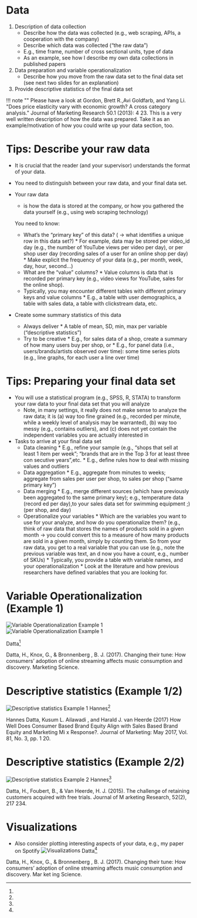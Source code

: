# Data

1. Description of data collection
    * Describe how the data was collected (e.g., web scraping, APIs, a cooperation with the company)
    * Describe which data was collected (“the raw data”)
    * E.g., time frame, number of cross sectional units, type of data
    * As an example, see how I describe my own data collections in published papers
2. Data preparation and variable operationalization
    * Describe how you move from the raw data set to the final data set (see next two slides for an
      explanation)
3. Provide descriptive statistics of the final data set

!!! note ""
    Please have a look at Gordon, Brett R.,Avi Goldfarb, and Yang Li. "Does price elasticity vary with
    economic growth? A cross category analysis." Journal of Marketing Research 50.1 (2013): 4 23. This is
    a very well written description of how the data was prepared. Take it as an example/motivation of how
    you could write up your data section, too.


# Tips: Describe your raw data

* It is crucial that the reader (and your supervisor) understands the format of your data.
* You need to distinguish between your raw data, and your final data set.
* Your raw data
    * is how the data is stored at the company, or how you gathered the data yourself (e.g., using web scraping technology)

    You need to know:

    * What’s the “primary key” of this data? ( -> what identifies a unique row in this data set?)
          * For example, data may be stored per video_id day (e.g., the number of YouTube views per video    per day), or per shop user day (recording sales of a user for an online shop per day)
          * Make explicit the frequency of your data (e.g., per month, week, day, hour, second…)
    * What are the “value” columns?
          * Value columns is data that is recorded per primary key (e.g., video views for YouTube, sales for the online shop).
    * Typically, you may encounter different tables with different primary keys and value columns
          * E.g., a table with user demographics, a table with sales data, a table with clickstream data,    etc.


* Create some summary statistics of this data
    * Always deliver
          * A table of mean, SD, min, max per variable (“descriptive statistics”)
    * Try to be creative
          * E.g., for sales data of a shop, create a summary of how many users buy per shop, or
          * E.g., for panel data (i.e., users/brands/artists observed over time): some time series plots (e.g., line graphs, for each user a line over time)



# Tips: Preparing your final data set

* You will use a statistical program (e.g., SPSS, R, STATA) to transform your raw data to your final data set that you will analyze
    * Note, in many settings, it really does not make sense to analyze the raw data; it is (a) way too fine grained (e.g., recorded per
      minute, while a weekly level of analysis may be warranted), (b) way too messy (e.g., contains outliers), and (c) does not yet
      contain the independent variables you are actually interested in
* Tasks to arrive at your final data set
    * Data cleaning
          * E.g., refine your sample (e.g., “shops that sell at least 1 item per week”; “brands that are in the Top 3 for at least three con secutive years”,etc.
          * E.g., define rules how to deal with missing values and outliers
    * Data aggregation
          * E.g., aggregate from minutes to weeks; aggregate from sales per user per shop, to sales per shop (“same primary key”)
    * Data merging
          * E.g., merge different sources (which have previously been aggregated to the same primary key); e.g., temperature data (record ed per day),to your sales data set for swimming equipment ;) (per shop, and day)
    * Operationalize your variables
          * Which are the variables you want to use for your analyze, and how do you operationalize them? (e.g., think of raw data that stores the names of products sold in a given month -> you could convert this to a measure of how many products are sold in a given month, simply by counting them. So from your raw data, you get to a real variable that you can use (e.g., note the previous variable was text, an d now you have a count, e.g., number of SKUs)
          * Typically, you provide a table with variable names, and your operationalization
          * Look at the literature and how previous researchers have defined variables that you are looking for.


# Variable Operationalization (Example 1)

![Variable Operationalization Example 1](Variable_operationalization1.png)
![Variable Operationalization Example 1](Variable_operationalization2.png)

Datta[^1] 
[^1]:
Datta, H., Knox, G., & Bronnenberg , B. J. (2017). Changing their tune: How consumers’ adoption
of online streaming affects music consumption and discovery. Marketing Science.

# Descriptive statistics (Example 1/2)
![Descriptive statistics Example 1](Descriptive_statistics_eg1.png)
Hannes[^2] 
[^2]:
Hannes Datta, Kusum L. Ailawadi , and Harald J. van Heerde (2017) How Well Does Consumer Based Brand Equity Align with Sales Based Brand Equity and Marketing Mi x Response?. Journal of
Marketing: May 2017, Vol. 81, No. 3, pp. 1 20.


# Descriptive statistics (Example 2/2)
![Descriptive statistics Example 2](Descriptive_statistics_eg2.png)
Hannes[^3] 
[^3]:
Datta, H., Foubert, B., & Van Heerde, H. J. (2015). The challenge of retaining customers acquired with free trials. Journal of M arketing Research, 52(2), 217 234.


# Visualizations

* Also consider plotting interesting aspects of your data, e.g., my paper on Spotify
![Visualizations](visualization.png)
Datta[^4] 
[^4]:
Datta, H., Knox, G., & Bronnenberg , B. J. (2017). Changing their tune: How consumers’ adoption of online streaming affects music consumption and discovery. Mar ket ing Science.